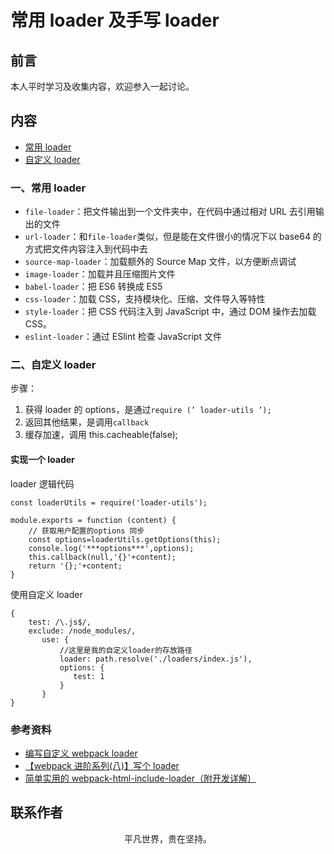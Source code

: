 # 常用 loader 及手写 loader

## 前言

本人平时学习及收集内容，欢迎参入一起讨论。

## 内容

- [常用 loader](#一、常用-loader)
- [自定义 loader](#二、自定义-loader)

### 一、常用 loader

- `file-loader`：把文件输出到一个文件夹中，在代码中通过相对 URL 去引用输出的文件
- `url-loader`：和`file-loader`类似，但是能在文件很小的情况下以 base64 的方式把文件内容注入到代码中去
- `source-map-loader`：加载额外的 Source Map 文件，以方便断点调试
- `image-loader`：加载并且压缩图片文件
- `babel-loader`：把 ES6 转换成 ES5
- `css-loader`：加载 CSS，支持模块化、压缩、文件导入等特性
- `style-loader`：把 CSS 代码注入到 JavaScript 中，通过 DOM 操作去加载 CSS。
- `eslint-loader`：通过 ESlint 检查 JavaScript 文件

### 二、自定义 loader

步骤：

1. 获得 loader 的 options，是通过`require (’ loader-utils ’);`
2. 返回其他结果，是调用`callback`
3. 缓存加速，调用 this.cacheable(false);

#### 实现一个 loader

loader 逻辑代码

```
const loaderUtils = require('loader-utils');

module.exports = function (content) {
    // 获取用户配置的options 同步
    const options=loaderUtils.getOptions(this);
    console.log('***options***',options);
    this.callback(null,'{}'+content);
    return '{};'+content;
}
```

使用自定义 loader

```
{
    test: /\.js$/,
    exclude: /node_modules/,
       use: {
           //这里是我的自定义loader的存放路径
           loader: path.resolve('./loaders/index.js'),
           options: {
              test: 1
           }
       }
}
```

### 参考资料

- [编写自定义 webpack loader](https://github.com/jerryOnlyZRJ/webpack-loader/blob/master/docs/webpack-loader.md)
- [【webpack 进阶系列(八)】写个 loader](https://github.com/amandakelake/blog/issues/90)
- [简单实用的 webpack-html-include-loader（附开发详解）](https://mp.weixin.qq.com/s/KHXVIKXKdj4Wknbx-HaGxA)

## 联系作者

<div align="center">
    <p>
        平凡世界，贵在坚持。
    </p>
    <img :src="$withBase('/about/contact.png')" />
</div>
